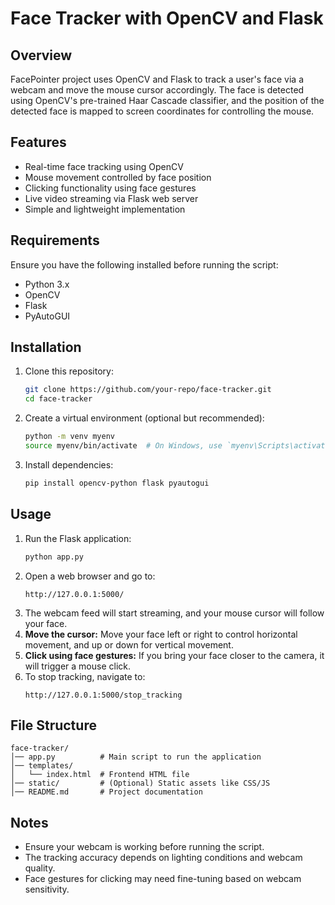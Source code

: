 # Face Tracker with OpenCV and Flask

## Overview
FacePointer project uses OpenCV and Flask to track a user's face via a webcam and move the mouse cursor accordingly. The face is detected using OpenCV's pre-trained Haar Cascade classifier, and the position of the detected face is mapped to screen coordinates for controlling the mouse.

## Features
- Real-time face tracking using OpenCV
- Mouse movement controlled by face position
- Clicking functionality using face gestures
- Live video streaming via Flask web server
- Simple and lightweight implementation

## Requirements
Ensure you have the following installed before running the script:

- Python 3.x
- OpenCV
- Flask
- PyAutoGUI

## Installation
1. Clone this repository:
   ```sh
   git clone https://github.com/your-repo/face-tracker.git
   cd face-tracker
   ```
2. Create a virtual environment (optional but recommended):
   ```sh
   python -m venv myenv
   source myenv/bin/activate  # On Windows, use `myenv\Scripts\activate`
   ```
3. Install dependencies:
   ```sh
   pip install opencv-python flask pyautogui
   ```

## Usage
1. Run the Flask application:
   ```sh
   python app.py
   ```
2. Open a web browser and go to:
   ```
   http://127.0.0.1:5000/
   ```
3. The webcam feed will start streaming, and your mouse cursor will follow your face.
4. **Move the cursor:** Move your face left or right to control horizontal movement, and up or down for vertical movement.
5. **Click using face gestures:** If you bring your face closer to the camera, it will trigger a mouse click.
6. To stop tracking, navigate to:
   ```
   http://127.0.0.1:5000/stop_tracking
   ```

## File Structure
```
face-tracker/
│── app.py          # Main script to run the application
│── templates/
│   └── index.html  # Frontend HTML file
│── static/         # (Optional) Static assets like CSS/JS
│── README.md       # Project documentation
```

## Notes
- Ensure your webcam is working before running the script.
- The tracking accuracy depends on lighting conditions and webcam quality.
- Face gestures for clicking may need fine-tuning based on webcam sensitivity.



